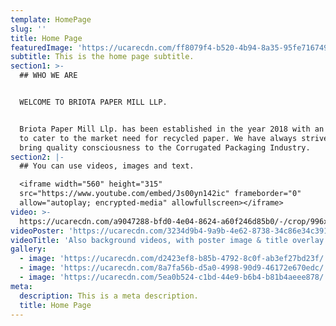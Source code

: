 ```yaml
---
template: HomePage
slug: ''
title: Home Page
featuredImage: 'https://ucarecdn.com/ff8079f4-b520-4b94-8a35-95fe716749b3/'
subtitle: This is the home page subtitle.
section1: >-
  ## WHO WE ARE


  WELCOME TO BRIOTA PAPER MILL LLP.


  Briota Paper Mill Llp. has been established in the year 2018 with an objective
  to cater to the market need for recycled paper. We have always strived to
  bring quality consciousness to the Corrugated Packaging Industry.
section2: |-
  ## You can use videos, images and text.

  <iframe width="560" height="315"
  src="https://www.youtube.com/embed/Js00yn142ic" frameborder="0"
  allow="autoplay; encrypted-media" allowfullscreen></iframe>
video: >-
  https://ucarecdn.com/a9047288-bfd0-4e04-8624-a60f246d85b0/-/crop/996x591/0,27/-/preview/
videoPoster: 'https://ucarecdn.com/3234d9b4-9a9b-4e62-8738-34c86e34c391/'
videoTitle: 'Also background videos, with poster image & title overlay.'
gallery:
  - image: 'https://ucarecdn.com/d2423ef8-b85b-4792-8c0f-ab3ef27bd23f/'
  - image: 'https://ucarecdn.com/8a7fa56b-d5a0-4998-90d9-46172e670edc/'
  - image: 'https://ucarecdn.com/5ea0b524-c1bd-44e9-b6b4-b81b4aeee878/'
meta:
  description: This is a meta description.
  title: Home Page
---
```



